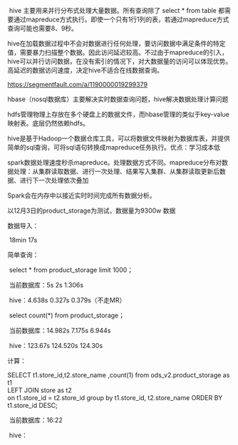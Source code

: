 

​	hive 主要用来并行分布式处理大量数据。所有查询除了 select * from table 都需要通过mapreduce方式执行。即使一个只有1行1列的表，若通过mapreduce方式查询可能也需要8、9秒。

​	hive在加载数据过程中不会对数据进行任何处理，要访问数据中满足条件的特定值，需要暴力扫描整个数据。因此访问延迟较高。不过由于mapreduce的引入，hive可以并行访问数据，在没有索引的情况下，对大数据量的访问可以体现优势。高延迟的数据访问速度，决定hive不适合在线数据查询。

https://segmentfault.com/a/1190000019299379



​	hbase（nosql数据库）主要解决实时数据查询问题，hive解决数据处理计算问题

​	hdfs管理物理上存放在多个硬盘上的数据文件，而hbase管理的类似于key-value映射表。底层仍然依赖hdfs。

​	hive是基于Hadoop一个数据仓库工具，可以将数据文件映射为数据库表，并提供简单的sql查询，可将sql语句转换成mapreduce任务执行。优点：学习成本低

​	spark数据处理速度秒杀mapreduce。处理数据方式不同。mapreduce分布对数据处理：从集群读取数据、进行一次处理、结果写入集群、从集群读取更新后数据、进行下一次处理依次叠加

Spark会在内存中以接近实时时间完成所有数据分析。





以12月3日的product_storage为测试，数据量为9300w 数据

数据导入：

​		18min 17s

简单查询：

​		select * from product_storage limit 1000；     

​				当前数据库：5s	2s   1.306s       				

​				hive：4.638s 	0.327s	0.379s（不走MR）

​		select count(*) from product_storage；   

​				当前数据库：14.982s     7.175s	6.944s				

​				hive：123.67s   124.520s	124.30s

计算：

SELECT t1.store_id,t2.store_name ,count(1) 
from ods_v2.product_storage as t1  
LEFT JOIN  store as t2  
on  t1.store_id = t2.store_id 
group by t1.store_id, t2.store_name 
ORDER BY t1.store_id DESC;			

​				当前数据库：16:22			

​				hive：